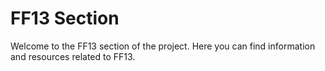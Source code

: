 # FF13 Section

Welcome to the FF13 section of the project. Here you can find information and resources related to FF13.